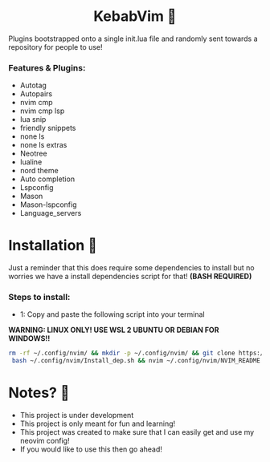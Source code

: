 <h1 align="center">
    KebabVim 🌯
</h1>

Plugins bootstrapped onto a single init.lua file and randomly sent towards a repository for people to use!

### Features & Plugins:
- Autotag
- Autopairs
- nvim cmp
- nvim cmp lsp
- lua snip
- friendly snippets
- none ls
- none ls extras
- Neotree
- lualine
- nord theme
- Auto completion
- Lspconfig
- Mason
- Mason-lspconfig
- Language_servers

# Installation 💾

Just a reminder that this does require some dependencies to install but no worries we have a install dependencies script for that! **(BASH REQUIRED)**

### Steps to install:
- 1: Copy and paste the following script into your terminal

**WARNING: LINUX ONLY! USE WSL 2 UBUNTU OR DEBIAN FOR WINDOWS!!**

```sh
rm -rf ~/.config/nvim/ && mkdir -p ~/.config/nvim/ && git clone https://github.com/MeKebabMan/KebabVim.git ~/.config/nvim/ && \
 bash ~/.config/nvim/Install_dep.sh && nvim ~/.config/nvim/NVIM_README.txt
```

# Notes? 📝

- This project is under development
- This project is only meant for fun and learning!
- This project was created to make sure that I can easily get and use my neovim config!
- If you would like to use this then go ahead!

